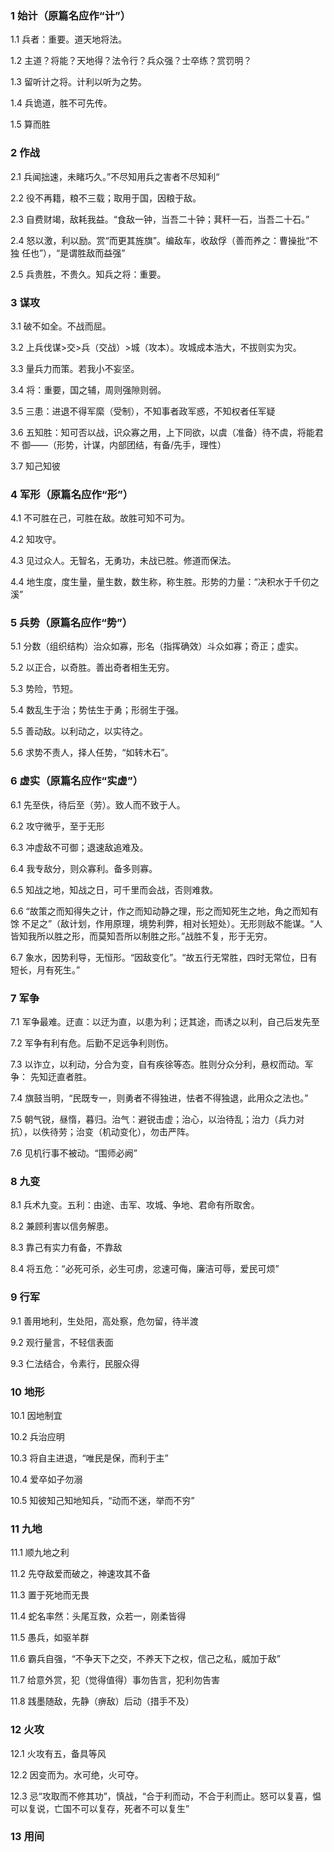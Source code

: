 ### 1 始计（原篇名应作“计”）

1.1 兵者：重要。道天地将法。

1.2 主道？将能？天地得？法令行？兵众强？士卒练？赏罚明？

1.3 留听计之将。计利以听为之势。

1.4 兵诡道，胜不可先传。

1.5 算而胜

### 2 作战

2.1 兵闻拙速，未睹巧久。”不尽知用兵之害者不尽知利“

2.2 役不再籍，粮不三载；取用于国，因粮于敌。

2.3 自费财竭，敌耗我益。“食敌一钟，当吾二十钟；萁秆一石，当吾二十石。”

2.4 怒以激，利以励。赏“而更其旌旗”。编敌车，收敌俘（善而养之：曹操批“不独
任也”），“是谓胜敌而益强”

2.5 兵贵胜，不贵久。知兵之将：重要。

### 3 谋攻

3.1 破不如全。不战而屈。

3.2 上兵伐谋>交>兵（交战）>城（攻本）。攻城成本浩大，不拔则实为灾。

3.3 量兵力而策。若我小不妄坚。

3.4 将：重要，国之辅，周则强隙则弱。

3.5 三患：进退不得军縻（受制），不知事者政军惑，不知权者任军疑

3.6 五知胜：知可否以战，识众寡之用，上下同欲，以虞（准备）待不虞，将能君不
御——（形势，计谋，内部团结，有备/先手，理性）

3.7 知己知彼

### 4 军形（原篇名应作“形”）

4.1 不可胜在己，可胜在敌。故胜可知不可为。

4.2 知攻守。

4.3 见过众人。无智名，无勇功，未战已胜。修道而保法。

4.4 地生度，度生量，量生数，数生称，称生胜。形势的力量：“决积水于千仞之溪”

### 5 兵势（原篇名应作“势”）

5.1 分数（组织结构）治众如寡，形名（指挥确效）斗众如寡；奇正；虚实。

5.2 以正合，以奇胜。善出奇者相生无穷。

5.3 势险，节短。

5.4 数乱生于治；势怯生于勇；形弱生于强。

5.5 善动敌。以利动之，以实待之。

5.6 求势不责人，择人任势，“如转木石”。

### 6 虚实（原篇名应作“实虚”）

6.1 先至佚，待后至（劳）。致人而不致于人。

6.2 攻守微乎，至于无形

6.3 冲虚敌不可御；退速敌追难及。

6.4 我专敌分，则众寡利。备多则寡。

6.5 知战之地，知战之日，可千里而会战，否则难救。

6.6 “故策之而知得失之计，作之而知动静之理，形之而知死生之地，角之而知有馀
不足之”（敌计划，作用原理，境势利弊，相对长短处）。无形则敌不能谋。“人皆知我所以胜之形，而莫知吾所以制胜之形。”战胜不复，形于无穷。

6.7 象水，因势利导，无恒形。“因敌变化”。“故五行无常胜，四时无常位，日有短长，月有死生。”

### 7 军争

7.1 军争最难。迂直：以迂为直，以患为利；迂其途，而诱之以利，自己后发先至

7.2 军争有利有危。后勤不足远争利则伤。

7.3 以诈立，以利动，分合为变，自有疾徐等态。胜则分众分利，悬权而动。军争：
先知迂直者胜。

7.4 旗鼓当明，“民既专一，则勇者不得独进，怯者不得独退，此用众之法也。”

7.5 朝气锐，昼惰，暮归。治气：避锐击虚；治心，以治待乱；治力（兵力对抗），以佚待劳；治变（机动变化），勿击严阵。

7.6 见机行事不被动。“围师必阙”

### 8 九变

8.1 兵术九变。五利：由途、击军、攻城、争地、君命有所取舍。

8.2 兼顾利害以信务解患。

8.3 靠己有实力有备，不靠敌

8.4 将五危：“必死可杀，必生可虏，忿速可侮，廉洁可辱，爱民可烦”

### 9 行军

9.1 善用地利，生处阳，高处察，危勿留，待半渡

9.2 观行量言，不轻信表面

9.3 仁法结合，令素行，民服众得

### 10 地形

10.1 因地制宜

10.2 兵治应明

10.3 将自主进退，“唯民是保，而利于主”

10.4 爱卒如子勿溺

10.5 知彼知己知地知兵，“动而不迷，举而不穷”

### 11 九地

11.1 顺九地之利

11.2 先夺敌爱而破之，神速攻其不备

11.3 置于死地而无畏

11.4 蛇名率然：头尾互救，众若一，刚柔皆得

11.5 愚兵，如驱羊群

11.6 霸兵自强，“不争天下之交，不养天下之权，信己之私，威加于敌”

11.7 给意外赏，犯（觉得值得）事勿告言，犯利勿告害

11.8 践墨随敌，先静（痹敌）后动（措手不及）

### 12 火攻

12.1 火攻有五，备具等风

12.2 因变而为。水可绝，火可夺。

12.3 忌“攻取而不修其功”，慎战，“合于利而动，不合于利而止。怒可以复喜，愠可以复说，亡国不可以复存，死者不可以复生”

### 13 用间
